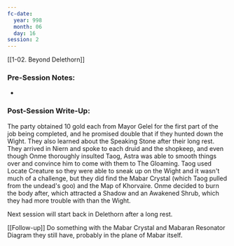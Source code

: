 ```yaml
---
fc-date:
  year: 998
  month: 06
  day: 16
session: 2
---
```

[[1-02. Beyond Delethorn]]

### Pre-Session Notes:
* 


### Post-Session Write-Up:
The party obtained 10 gold each from Mayor Gelel for the first part of the job being completed, and he promised double that if they hunted down the Wight. They also learned about the Speaking Stone after their long rest. They arrived in Niern and spoke to each druid and the shopkeep, and even though Onme thoroughly insulted Taog, Astra was able to smooth things over and convince him to come with them to The Gloaming. Taog used Locate Creature so they were able to sneak up on the Wight and it wasn't much of a challenge, but they did find the Mabar Crystal (which Taog pulled from the undead's goo) and the Map of Khorvaire. Onme decided to burn the body after, which attracted a Shadow and an Awakened Shrub, which they had more trouble with than the Wight.

Next session will start back in Delethorn after a long rest.

[[Follow-up]] Do something with the Mabar Crystal and Mabaran Resonator Diagram they still have, probably in the plane of Mabar itself.